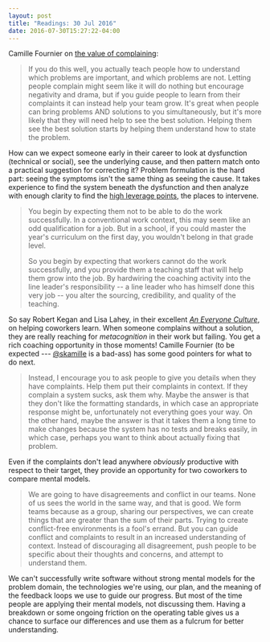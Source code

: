 ```yaml
---
layout: post
title: "Readings: 30 Jul 2016"
date: 2016-07-30T15:27:22-04:00
---
```


Camille Fournier on [the value of complaining](http://www.elidedbranches.com/2016/07/the-virtue-of-hubris-and-value-of.html):

> If you do this well, you actually teach people how to understand which problems are important, and which problems are not. Letting people complain might seem like it will do nothing but encourage negativity and drama, but if you guide people to learn from their complaints it can instead help your team grow. It's great when people can bring problems AND solutions to you simultaneously, but it's more likely that they will need help to see the best solution. Helping them see the best solution starts by helping them understand how to state the problem.

How can we expect someone early in their career to look at dysfunction (technical or social), see the underlying cause, and then pattern match onto a practical suggestion for correcting it? Problem formulation is the hard part: seeing the symptoms isn't the same thing as seeing the cause. It takes experience to find the system beneath the dysfunction and then analyze with enough clarity to find the [high leverage points](http://donellameadows.org/archives/leverage-points-places-to-intervene-in-a-system/), the places to intervene.

> You begin by expecting them not to be able to do the work successfully. In a conventional work context, this may seem like an odd qualification for a job. But in a school, if you could master the year's curriculum on the first day, you wouldn't belong in that grade level.
>
> So you begin by expecting that workers cannot do the work successfully, and you provide them a teaching staff that will help them grow into the job. By hardwiring the coaching activity into the line leader's responsibility -- a line leader who has himself done this very job -- you alter the sourcing, credibility, and quality of the teaching.

So say Robert Kegan and Lisa Lahey, in their excellent [_An Everyone Culture_](https://www.amazon.com/Everyone-Culture-Deliberately-Developmental-Organization/dp/1625278624/), on helping coworkers learn. When someone complains without a solution, they are really reaching for _metacognition_ in their work but failing. You get a rich coaching opportunity in those moments! Camille Fournier (to be expected --- [@skamille](https://twitter.com/skamille) is a bad-ass) has some good pointers for what to do next.

> Instead, I encourage you to ask people to give you details when they have complaints. Help them put their complaints in context. If they complain a system sucks, ask them why. Maybe the answer is that they don't like the formatting standards, in which case an appropriate response might be, unfortunately not everything goes your way. On the other hand, maybe the answer is that it takes them a long time to make changes because the system has no tests and breaks easily, in which case, perhaps you want to think about actually fixing that problem.

Even if the complaints don't lead anywhere _obviously_ productive with respect to their target, they provide an opportunity for two coworkers to compare mental models.

> We are going to have disagreements and conflict in our teams. None of us sees the world in the same way, and that is good. We form teams because as a group, sharing our perspectives, we can create things that are greater than the sum of their parts. Trying to create conflict-free environments is a fool's errand. But you can guide conflict and complaints to result in an increased understanding of context. Instead of discouraging all disagreement, push people to be specific about their thoughts and concerns, and attempt to understand them.

We can't successfully write software without strong mental models for the problem domain, the technologies we're using, our plan, and the meaning of the feedback loops we use to guide our progress. But most of the time people are applying their mental models, not discussing them. Having a breakdown or some ongoing friction on the operating table gives us a chance to surface our differences and use them as a fulcrum for better understanding.
